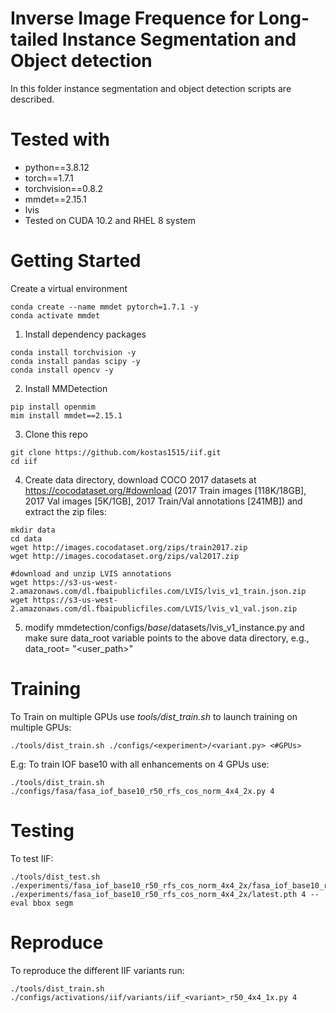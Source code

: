 <h1> Inverse Image Frequence for Long-tailed Instance Segmentation and Object detection </h1>

In this folder instance segmentation and object detection scripts are described.

<h1> Tested with </h1>
<div>
 <ul>
  <li>python==3.8.12</li>
  <li>torch==1.7.1</li>
  <li>torchvision==0.8.2</li>
  <li>mmdet==2.15.1</li>
  <li>lvis</li>
  <li>Tested on CUDA 10.2 and RHEL 8 system</li>
</ul> 
</div>


<h1> Getting Started </h1>
Create a virtual environment

```
conda create --name mmdet pytorch=1.7.1 -y
conda activate mmdet
```

1. Install dependency packages
```
conda install torchvision -y
conda install pandas scipy -y
conda install opencv -y
```

2. Install MMDetection
```
pip install openmim
mim install mmdet==2.15.1
```
3. Clone this repo
```
git clone https://github.com/kostas1515/iif.git
cd iif
```
4. Create data directory, download COCO 2017 datasets at https://cocodataset.org/#download (2017 Train images [118K/18GB], 2017 Val images [5K/1GB], 2017 Train/Val annotations [241MB]) and extract the zip files:

```
mkdir data
cd data
wget http://images.cocodataset.org/zips/train2017.zip
wget http://images.cocodataset.org/zips/val2017.zip

#download and unzip LVIS annotations
wget https://s3-us-west-2.amazonaws.com/dl.fbaipublicfiles.com/LVIS/lvis_v1_train.json.zip
wget https://s3-us-west-2.amazonaws.com/dl.fbaipublicfiles.com/LVIS/lvis_v1_val.json.zip

```

5. modify mmdetection/configs/_base_/datasets/lvis_v1_instance.py and make sure data_root variable points to the above data directory, e.g., data_root= "\<user_path\>"


<h1>Training</h1>
To Train on multiple GPUs use <i>tools/dist_train.sh</i> to launch training on multiple GPUs:

```
./tools/dist_train.sh ./configs/<experiment>/<variant.py> <#GPUs>
```

E.g: To train IOF base10 with all enhancements on 4 GPUs use:
```
./tools/dist_train.sh ./configs/fasa/fasa_iof_base10_r50_rfs_cos_norm_4x4_2x.py 4
```

<h1>Testing</h1>

To test IIF:
```
./tools/dist_test.sh ./experiments/fasa_iof_base10_r50_rfs_cos_norm_4x4_2x/fasa_iof_base10_r50_rfs_cos_norm_4x4_2x.py ./experiments/fasa_iof_base10_r50_rfs_cos_norm_4x4_2x/latest.pth 4 --eval bbox segm
```


<h1>Reproduce</h1>
To reproduce the different IIF variants run:

```
./tools/dist_train.sh ./configs/activations/iif/variants/iif_<variant>_r50_4x4_1x.py 4
```

